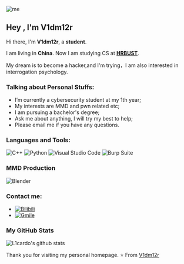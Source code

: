 ![me](https://github.com/L1cardo/L1cardo/raw/master/assets/me.gif)

## Hey , I'm V1dm12r

Hi there, I'm **V1dm12r**, a **student**.

I am living in **China**. Now I am studying CS at **[HRBUST](https://en.hrbust.edu.cn/)**.

My dream is to become a hacker,and I'm trying，I am also interested in interrogation psychology.

### Talking about Personal Stuffs:

- I’m currently a cybersecurity student at my 1th year; 
- My interests are MMD and pwn related etc;
- I am pursuing a bachelor's degree;
- Ask me about anything, I will try my best to help;
- Please email me if you have any questions.

### Languages and Tools:

![C++](https://img.shields.io/badge/C++-007ACC?style=flat-square&logo=C%2B%2B&logoColor=white)
![Python](https://img.shields.io/badge/Python-3776AB?style=flat-square&logo=Python&logoColor=white)
![Visual Studio Code](https://img.shields.io/badge/Visual_Studio_Code-007ACC?style=flat-square&logo=Visual-Studio-Code&logoColor=white)
![Burp Suite](https://img.shields.io/badge/Burp_Suite-3F5D8F?style=flat-square&logo=BurpSuite&logoColor=white)

### MMD Production
![Blender](https://img.shields.io/badge/Blender-F5792A?style=flat-square&logo=Blender&logoColor=white)
### Contact me:

- [![Bilibili](https://img.shields.io/badge/Bilibili-FF7EFA?style=flat-square&logo=Bilibili&logoColor=white)](https://space.bilibili.com/288175480)
- [![Gmile](https://img.shields.io/badge/Gmile-DB4437?style=flat-square&logo=Gmail&logoColor=white)](mailto:lbohui17@gmail.com)

### My GitHub Stats

![L1cardo's github stats](https://github-readme-stats.vercel.app/api?username=V1dm12r&show_icons=true)

Thank you for visiting my personal homepage.
⭐️ From [V1dm12r](https://github.com/V1dm12r)
